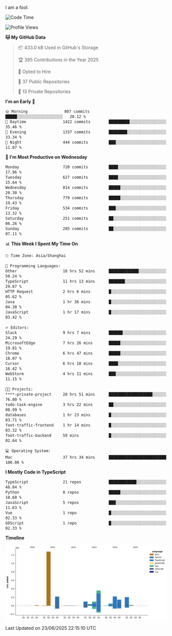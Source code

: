 I am a fool.

<!--START_SECTION:waka-->
![Code Time](http://img.shields.io/badge/Code%20Time-3%2C204%20hrs%2023%20mins-blue)

![Profile Views](http://img.shields.io/badge/Profile%20Views-1-blue)

**🐱 My GitHub Data** 

> 📦 433.0 kB Used in GitHub's Storage 
 > 
> 🏆 395 Contributions in the Year 2025
 > 
> 💼 Opted to Hire
 > 
> 📜 37 Public Repositories 
 > 
> 🔑 13 Private Repositories 
 > 
**I'm an Early 🐤** 

```text
🌞 Morning                807 commits         █████░░░░░░░░░░░░░░░░░░░░   20.12 % 
🌆 Daytime                1422 commits        █████████░░░░░░░░░░░░░░░░   35.46 % 
🌃 Evening                1337 commits        ████████░░░░░░░░░░░░░░░░░   33.34 % 
🌙 Night                  444 commits         ███░░░░░░░░░░░░░░░░░░░░░░   11.07 % 
```
📅 **I'm Most Productive on Wednesday** 

```text
Monday                   720 commits         ████░░░░░░░░░░░░░░░░░░░░░   17.96 % 
Tuesday                  627 commits         ████░░░░░░░░░░░░░░░░░░░░░   15.64 % 
Wednesday                814 commits         █████░░░░░░░░░░░░░░░░░░░░   20.30 % 
Thursday                 779 commits         █████░░░░░░░░░░░░░░░░░░░░   19.43 % 
Friday                   534 commits         ███░░░░░░░░░░░░░░░░░░░░░░   13.32 % 
Saturday                 251 commits         ██░░░░░░░░░░░░░░░░░░░░░░░   06.26 % 
Sunday                   285 commits         ██░░░░░░░░░░░░░░░░░░░░░░░   07.11 % 
```


📊 **This Week I Spent My Time On** 

```text
🕑︎ Time Zone: Asia/Shanghai

💬 Programming Languages: 
Other                    18 hrs 52 mins      █████████████░░░░░░░░░░░░   50.24 % 
TypeScript               11 hrs 13 mins      ███████░░░░░░░░░░░░░░░░░░   29.87 % 
HTTP Request             2 hrs 6 mins        █░░░░░░░░░░░░░░░░░░░░░░░░   05.62 % 
Java                     1 hr 36 mins        █░░░░░░░░░░░░░░░░░░░░░░░░   04.30 % 
JavaScript               1 hr 17 mins        █░░░░░░░░░░░░░░░░░░░░░░░░   03.42 % 

🔥 Editors: 
Slack                    9 hrs 7 mins        ██████░░░░░░░░░░░░░░░░░░░   24.29 % 
MicrosoftEdge            7 hrs 26 mins       █████░░░░░░░░░░░░░░░░░░░░   19.81 % 
Chrome                   6 hrs 47 mins       █████░░░░░░░░░░░░░░░░░░░░   18.07 % 
Cursor                   6 hrs 10 mins       ████░░░░░░░░░░░░░░░░░░░░░   16.42 % 
WebStorm                 4 hrs 11 mins       ███░░░░░░░░░░░░░░░░░░░░░░   11.15 % 

🐱‍💻 Projects: 
****-private-project     28 hrs 51 mins      ███████████████████░░░░░░   76.80 % 
todo-task-engine         3 hrs 22 mins       ██░░░░░░░░░░░░░░░░░░░░░░░   08.99 % 
databases                1 hr 23 mins        █░░░░░░░░░░░░░░░░░░░░░░░░   03.71 % 
foot-traffic-frontend    1 hr 14 mins        █░░░░░░░░░░░░░░░░░░░░░░░░   03.32 % 
foot-traffic-backend     59 mins             █░░░░░░░░░░░░░░░░░░░░░░░░   02.64 % 

💻 Operating System: 
Mac                      37 hrs 34 mins      █████████████████████████   100.00 % 
```

**I Mostly Code in TypeScript** 

```text
TypeScript               21 repos            ████████████░░░░░░░░░░░░░   48.84 % 
Python                   8 repos             █████░░░░░░░░░░░░░░░░░░░░   18.60 % 
JavaScript               5 repos             ███░░░░░░░░░░░░░░░░░░░░░░   11.63 % 
Vue                      1 repo              █░░░░░░░░░░░░░░░░░░░░░░░░   02.33 % 
GDScript                 1 repo              █░░░░░░░░░░░░░░░░░░░░░░░░   02.33 % 
```



**Timeline**

![Lines of Code chart](https://raw.githubusercontent.com/VeejaLiu/VeejaLiu/master/assets/bar_graph.png)


 Last Updated on 23/06/2025 22:15:10 UTC
<!--END_SECTION:waka-->
